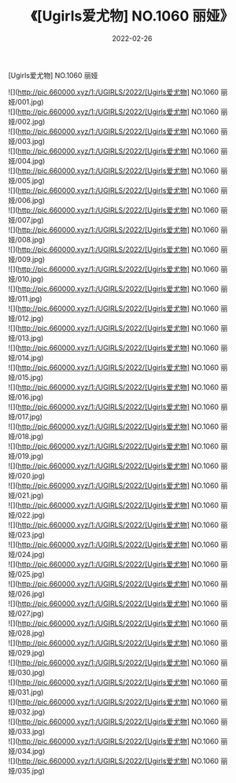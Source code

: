 ﻿---
layout: post
title:  《[Ugirls爱尤物] NO.1060 丽娅》
date:   2022-02-26
img: http://pic.660000.xyz/1:/UGIRLS/2022/[Ugirls爱尤物] NO.1060 丽娅/000.jpg
categories: [美女, 清纯, 唯美]
---

[Ugirls爱尤物] NO.1060 丽娅

 ![](http://pic.660000.xyz/1:/UGIRLS/2022/[Ugirls爱尤物] NO.1060 丽娅/001.jpg) <br>![](http://pic.660000.xyz/1:/UGIRLS/2022/[Ugirls爱尤物] NO.1060 丽娅/002.jpg) <br>![](http://pic.660000.xyz/1:/UGIRLS/2022/[Ugirls爱尤物] NO.1060 丽娅/003.jpg) <br>![](http://pic.660000.xyz/1:/UGIRLS/2022/[Ugirls爱尤物] NO.1060 丽娅/004.jpg) <br>![](http://pic.660000.xyz/1:/UGIRLS/2022/[Ugirls爱尤物] NO.1060 丽娅/005.jpg) <br>![](http://pic.660000.xyz/1:/UGIRLS/2022/[Ugirls爱尤物] NO.1060 丽娅/006.jpg) <br>![](http://pic.660000.xyz/1:/UGIRLS/2022/[Ugirls爱尤物] NO.1060 丽娅/007.jpg) <br>![](http://pic.660000.xyz/1:/UGIRLS/2022/[Ugirls爱尤物] NO.1060 丽娅/008.jpg) <br>![](http://pic.660000.xyz/1:/UGIRLS/2022/[Ugirls爱尤物] NO.1060 丽娅/009.jpg) <br>![](http://pic.660000.xyz/1:/UGIRLS/2022/[Ugirls爱尤物] NO.1060 丽娅/010.jpg) <br>![](http://pic.660000.xyz/1:/UGIRLS/2022/[Ugirls爱尤物] NO.1060 丽娅/011.jpg) <br>![](http://pic.660000.xyz/1:/UGIRLS/2022/[Ugirls爱尤物] NO.1060 丽娅/012.jpg) <br>![](http://pic.660000.xyz/1:/UGIRLS/2022/[Ugirls爱尤物] NO.1060 丽娅/013.jpg) <br>![](http://pic.660000.xyz/1:/UGIRLS/2022/[Ugirls爱尤物] NO.1060 丽娅/014.jpg) <br>![](http://pic.660000.xyz/1:/UGIRLS/2022/[Ugirls爱尤物] NO.1060 丽娅/015.jpg) <br>![](http://pic.660000.xyz/1:/UGIRLS/2022/[Ugirls爱尤物] NO.1060 丽娅/016.jpg) <br>![](http://pic.660000.xyz/1:/UGIRLS/2022/[Ugirls爱尤物] NO.1060 丽娅/017.jpg) <br>![](http://pic.660000.xyz/1:/UGIRLS/2022/[Ugirls爱尤物] NO.1060 丽娅/018.jpg) <br>![](http://pic.660000.xyz/1:/UGIRLS/2022/[Ugirls爱尤物] NO.1060 丽娅/019.jpg) <br>![](http://pic.660000.xyz/1:/UGIRLS/2022/[Ugirls爱尤物] NO.1060 丽娅/020.jpg) <br>![](http://pic.660000.xyz/1:/UGIRLS/2022/[Ugirls爱尤物] NO.1060 丽娅/021.jpg) <br>![](http://pic.660000.xyz/1:/UGIRLS/2022/[Ugirls爱尤物] NO.1060 丽娅/022.jpg) <br>![](http://pic.660000.xyz/1:/UGIRLS/2022/[Ugirls爱尤物] NO.1060 丽娅/023.jpg) <br>![](http://pic.660000.xyz/1:/UGIRLS/2022/[Ugirls爱尤物] NO.1060 丽娅/024.jpg) <br>![](http://pic.660000.xyz/1:/UGIRLS/2022/[Ugirls爱尤物] NO.1060 丽娅/025.jpg) <br>![](http://pic.660000.xyz/1:/UGIRLS/2022/[Ugirls爱尤物] NO.1060 丽娅/026.jpg) <br>![](http://pic.660000.xyz/1:/UGIRLS/2022/[Ugirls爱尤物] NO.1060 丽娅/027.jpg) <br>![](http://pic.660000.xyz/1:/UGIRLS/2022/[Ugirls爱尤物] NO.1060 丽娅/028.jpg) <br>![](http://pic.660000.xyz/1:/UGIRLS/2022/[Ugirls爱尤物] NO.1060 丽娅/029.jpg) <br>![](http://pic.660000.xyz/1:/UGIRLS/2022/[Ugirls爱尤物] NO.1060 丽娅/030.jpg) <br>![](http://pic.660000.xyz/1:/UGIRLS/2022/[Ugirls爱尤物] NO.1060 丽娅/031.jpg) <br>![](http://pic.660000.xyz/1:/UGIRLS/2022/[Ugirls爱尤物] NO.1060 丽娅/032.jpg) <br>![](http://pic.660000.xyz/1:/UGIRLS/2022/[Ugirls爱尤物] NO.1060 丽娅/033.jpg) <br>![](http://pic.660000.xyz/1:/UGIRLS/2022/[Ugirls爱尤物] NO.1060 丽娅/034.jpg) <br>![](http://pic.660000.xyz/1:/UGIRLS/2022/[Ugirls爱尤物] NO.1060 丽娅/035.jpg) <br>